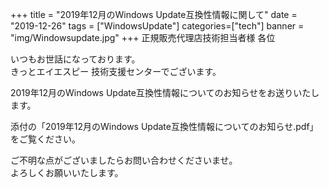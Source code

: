 +++
title = "2019年12月のWindows Update互換性情報に関して"
date = "2019-12-26"
tags = ["WindowsUpdate"]
categories=["tech"]
banner = "img/Windowsupdate.jpg"
+++
正規販売代理店技術担当者様 各位

いつもお世話になっております。<br>
きっとエイエスピー 技術支援センターでございます。
<!--more-->
2019年12月のWindows Update互換性情報についてのお知らせをお送りいたします。<br>

添付の「2019年12月のWindows Update互換性情報についてのお知らせ.pdf」
をご覧ください。

ご不明な点がございましたらお問い合わせくださいませ。<br>
よろしくお願いいたします。
